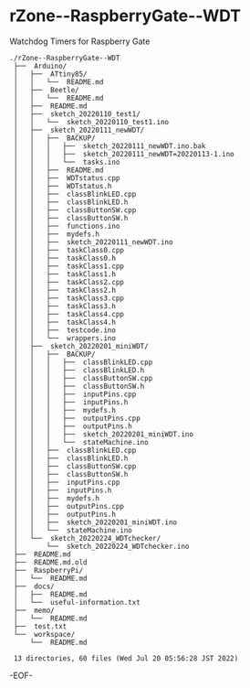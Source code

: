 # rZone--RaspberryGate--WDT

Watchdog Timers for Raspberry Gate

    ./rZone--RaspberryGate--WDT
     ├──  Arduino/
     │   ├──  ATtiny85/
     │   │   └──  README.md
     │   ├──  Beetle/
     │   │   └──  README.md
     │   ├──  README.md
     │   ├──  sketch_20220110_test1/
     │   │   └──  sketch_20220110_test1.ino
     │   ├──  sketch_20220111_newWDT/
     │   │   ├──  BACKUP/
     │   │   │   ├──  sketch_20220111_newWDT.ino.bak
     │   │   │   ├──  sketch_20220111_newWDT=20220113-1.ino
     │   │   │   └──  tasks.ino
     │   │   ├──  README.md
     │   │   ├──  WDTstatus.cpp
     │   │   ├──  WDTstatus.h
     │   │   ├──  classBlinkLED.cpp
     │   │   ├──  classBlinkLED.h
     │   │   ├──  classButtonSW.cpp
     │   │   ├──  classButtonSW.h
     │   │   ├──  functions.ino
     │   │   ├──  mydefs.h
     │   │   ├──  sketch_20220111_newWDT.ino
     │   │   ├──  taskClass0.cpp
     │   │   ├──  taskClass0.h
     │   │   ├──  taskClass1.cpp
     │   │   ├──  taskClass1.h
     │   │   ├──  taskClass2.cpp
     │   │   ├──  taskClass2.h
     │   │   ├──  taskClass3.cpp
     │   │   ├──  taskClass3.h
     │   │   ├──  taskClass4.cpp
     │   │   ├──  taskClass4.h
     │   │   ├──  testcode.ino
     │   │   └──  wrappers.ino
     │   ├──  sketch_20220201_miniWDT/
     │   │   ├──  BACKUP/
     │   │   │   ├──  classBlinkLED.cpp
     │   │   │   ├──  classBlinkLED.h
     │   │   │   ├──  classButtonSW.cpp
     │   │   │   ├──  classButtonSW.h
     │   │   │   ├──  inputPins.cpp
     │   │   │   ├──  inputPins.h
     │   │   │   ├──  mydefs.h
     │   │   │   ├──  outputPins.cpp
     │   │   │   ├──  outputPins.h
     │   │   │   ├──  sketch_20220201_miniWDT.ino
     │   │   │   └──  stateMachine.ino
     │   │   ├──  classBlinkLED.cpp
     │   │   ├──  classBlinkLED.h
     │   │   ├──  classButtonSW.cpp
     │   │   ├──  classButtonSW.h
     │   │   ├──  inputPins.cpp
     │   │   ├──  inputPins.h
     │   │   ├──  mydefs.h
     │   │   ├──  outputPins.cpp
     │   │   ├──  outputPins.h
     │   │   ├──  sketch_20220201_miniWDT.ino
     │   │   └──  stateMachine.ino
     │   └──  sketch_20220224_WDTchecker/
     │       └──  sketch_20220224_WDTchecker.ino
     ├──  README.md
     ├──  README.md.old
     ├──  RaspberryPi/
     │   └──  README.md
     ├──  docs/
     │   ├──  README.md
     │   └──  useful-information.txt
     ├──  memo/
     │   └──  README.md
     ├──  test.txt
     └──  workspace/
         └──  README.md
     
     13 directories, 60 files (Wed Jul 20 05:56:28 JST 2022)

-EOF-
